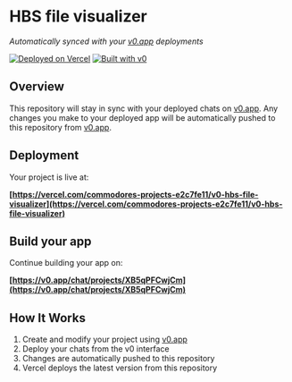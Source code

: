 # HBS file visualizer

*Automatically synced with your [v0.app](https://v0.app) deployments*

[![Deployed on Vercel](https://img.shields.io/badge/Deployed%20on-Vercel-black?style=for-the-badge&logo=vercel)](https://vercel.com/commodores-projects-e2c7fe11/v0-hbs-file-visualizer)
[![Built with v0](https://img.shields.io/badge/Built%20with-v0.app-black?style=for-the-badge)](https://v0.app/chat/projects/XB5qPFCwjCm)

## Overview

This repository will stay in sync with your deployed chats on [v0.app](https://v0.app).
Any changes you make to your deployed app will be automatically pushed to this repository from [v0.app](https://v0.app).

## Deployment

Your project is live at:

**[https://vercel.com/commodores-projects-e2c7fe11/v0-hbs-file-visualizer](https://vercel.com/commodores-projects-e2c7fe11/v0-hbs-file-visualizer)**

## Build your app

Continue building your app on:

**[https://v0.app/chat/projects/XB5qPFCwjCm](https://v0.app/chat/projects/XB5qPFCwjCm)**

## How It Works

1. Create and modify your project using [v0.app](https://v0.app)
2. Deploy your chats from the v0 interface
3. Changes are automatically pushed to this repository
4. Vercel deploys the latest version from this repository
